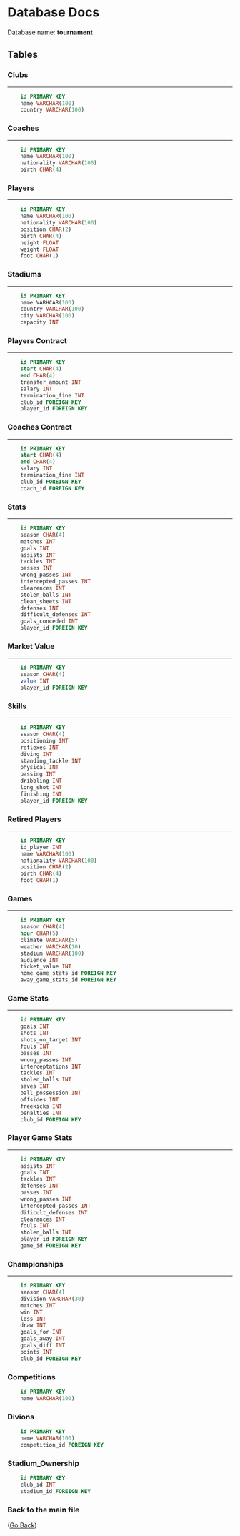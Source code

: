 # Database Docs

<p>Database name: <b>tournament</b></p>

## Tables
### Clubs
---
```sql
    id PRIMARY KEY
    name VARCHAR(100)
    country VARCHAR(100)
```

### Coaches
---
```sql
    id PRIMARY KEY
    name VARCHAR(100)
    nationality VARCHAR(100)
    birth CHAR(4)
```

### Players
---
```sql
    id PRIMARY KEY
    name VARCHAR(100)
    nationality VARCHAR(100)
    position CHAR(2)
    birth CHAR(4)
    height FLOAT
    weight FLOAT
    foot CHAR(1)
```

### Stadiums
---
```sql
    id PRIMARY KEY
    name VARHCAR(100)
    country VARCHAR(100)
    city VARCHAR(100)
    capacity INT
```

### Players Contract
---
```sql
    id PRIMARY KEY
    start CHAR(4)
    end CHAR(4)
    transfer_amount INT
    salary INT
    termination_fine INT 
    club_id FOREIGN KEY
    player_id FOREIGN KEY
```

### Coaches Contract
---
```sql
    id PRIMARY KEY
    start CHAR(4)
    end CHAR(4)
    salary INT
    termination_fine INT 
    club_id FOREIGN KEY
    coach_id FOREIGN KEY
```

### Stats
---
```sql
    id PRIMARY KEY
    season CHAR(4)
    matches INT
    goals INT
    assists INT
    tackles INT
    passes INT
    wrong_passes INT
    intercepted_passes INT 
    clearences INT
    stolen_balls INT
    clean_sheets INT
    defenses INT
    difficult_defenses INT
    goals_conceded INT
    player_id FOREIGN KEY
```

### Market Value
---
```sql
    id PRIMARY KEY
    season CHAR(4)
    value INT
    player_id FOREIGN KEY 
```

### Skills
---
```sql
    id PRIMARY KEY
    season CHAR(4)
    positioning INT
	reflexes INT
	diving INT
	standing_tackle INT
	physical INT
	passing INT
    dribbling INT
	long_shot INT
	finishing INT
	player_id FOREIGN KEY
```

### Retired Players
---
```sql
    id PRIMARY KEY
    id_player INT
    name VARCHAR(100)
    nationality VARCHAR(100)
    position CHAR(2)
    birth CHAR(4)
    foot CHAR(1)
```

### Games
---
```sql
    id PRIMARY KEY
    season CHAR(4)
    hour CHAR(5)
    climate VARCHAR(5)
    weather VARCHAR(10)
    stadium VARCHAR(100)
    audience INT
    ticket_value INT
    home_game_stats_id FOREIGN KEY
    away_game_stats_id FOREIGN KEY
```


### Game Stats
---
```sql
    id PRIMARY KEY
    goals INT
    shots INT
    shots_on_target INT
    fouls INT
    passes INT
    wrong_passes INT
    interceptations INT
    tackles INT
    stolen_balls INT
    saves INT
    ball_possession INT
    offsides INT
    freekicks INT
    penalties INT
    club_id FOREIGN KEY
```

### Player Game Stats
---
```sql
	id PRIMARY KEY
	assists INT
	goals INT
	tackles INT
	defenses INT
	passes INT
	wrong_passes INT
	intercepted_passes INT
	dificult_defenses INT
	clearances INT
	fouls INT
	stolen_balls INT
	player_id FOREIGN KEY
	game_id FOREIGN KEY
```

### Championships
---
```sql
    id PRIMARY KEY
    season CHAR(4)
    division VARCHAR(30)
    matches INT 
    win INT
    loss INT
    draw INT
    goals_for INT
    goals_away INT
    goals_diff INT
    points INT
    club_id FOREIGN KEY
```

### Competitions
```sql
    id PRIMARY KEY
    name VARCHAR(100)
```

### Divions
```sql
    id PRIMARY KEY
    name VARCHAR(100)
    competition_id FOREIGN KEY
```

### Stadium_Ownership
```sql
    id PRIMARY KEY
    club_id INT
    stadium_id FOREIGN KEY
```

### Back to the main file
([Go Back](../README.md)) 